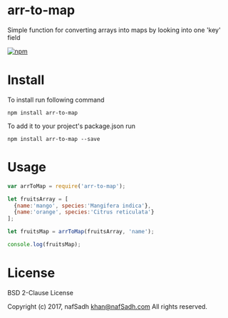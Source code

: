 # arr-to-map
Simple function for converting arrays into maps by looking into one 'key' field 

[![npm](https://img.shields.io/npm/v/arr-to-map.svg)](https://www.npmjs.com/package/arr-to-map)



# Install
To install run following command

`npm install arr-to-map`

To add it to your project's package.json run

`npm install arr-to-map --save`

# Usage

```javascript 
var arrToMap = require('arr-to-map');

let fruitsArray = [
  {name:'mango', species:'Mangifera indica'},
  {name:'orange', species:'Citrus reticulata'}
];

let fruitsMap = arrToMap(fruitsArray, 'name');

console.log(fruitsMap);

```

# License
BSD 2-Clause License

Copyright (c) 2017, nafSadh <khan@nafSadh.com>
All rights reserved.
